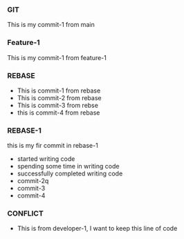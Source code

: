 ### GIT
This is my commit-1 from main

### Feature-1
This is my commit-1 from feature-1

### REBASE
* This is commit-1 from rebase
* This is commit-2 from rebase
* This is commit-3 from rebse
* this is commit-4 from rebase
### REBASE-1
this is my fir commit in rebase-1
* started writing code
* spending some time in writing code
* successfully completed writing code
* commit-2q
* commit-3
* commit-4
### CONFLICT
* This is from developer-1, I want to keep this line of code


